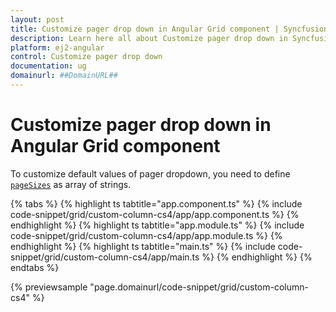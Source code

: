 ```yaml
---
layout: post
title: Customize pager drop down in Angular Grid component | Syncfusion
description: Learn here all about Customize pager drop down in Syncfusion Angular Grid component of Syncfusion Essential JS 2 and more.
platform: ej2-angular
control: Customize pager drop down 
documentation: ug
domainurl: ##DomainURL##
---
```


# Customize pager drop down in Angular Grid component

To customize default values of pager dropdown, you need to define [`pageSizes`](https://ej2.syncfusion.com/angular/documentation/api/grid/pageSettingsModel/#pagesizes) as array of strings.

{% tabs %}
{% highlight ts tabtitle="app.component.ts" %}
{% include code-snippet/grid/custom-column-cs4/app/app.component.ts %}
{% endhighlight %}
{% highlight ts tabtitle="app.module.ts" %}
{% include code-snippet/grid/custom-column-cs4/app/app.module.ts %}
{% endhighlight %}
{% highlight ts tabtitle="main.ts" %}
{% include code-snippet/grid/custom-column-cs4/app/main.ts %}
{% endhighlight %}
{% endtabs %}
  
{% previewsample "page.domainurl/code-snippet/grid/custom-column-cs4" %}
